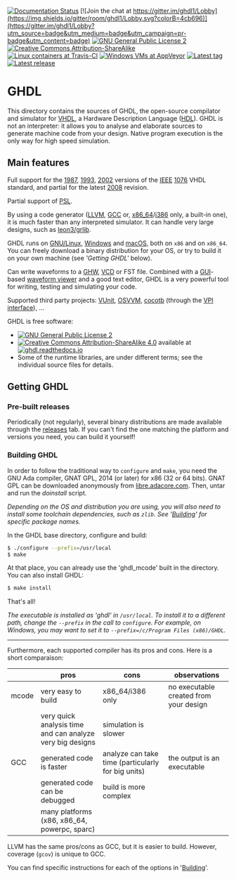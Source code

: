 [![Documentation Status](https://readthedocs.org/projects/ghdl/badge/?version=latest)](http://ghdl.readthedocs.io) [![Join the chat at https://gitter.im/ghdl1/Lobby](https://img.shields.io/gitter/room/ghdl1/Lobby.svg?colorB=4cb696)](https://gitter.im/ghdl1/Lobby?utm_source=badge&utm_medium=badge&utm_campaign=pr-badge&utm_content=badge) [![GNU General Public License 2](https://img.shields.io/badge/code%20license-GPLv2-bd0000.svg?style=flat)](https://github.com/tgingold/ghdl/blob/master/COPYING.md) [![Creative Commons Attribution-ShareAlike](https://img.shields.io/badge/doc%20license-CC--BY--SA--4.0-aab2ab.svg?style=flat)](https://github.com/tgingold/ghdl/blob/master/COPYING.md)  
[![Linux containers at Travis-CI](https://img.shields.io/travis/tgingold/ghdl/master.svg?style=flat&logo=data%3Aimage%2Fpng%3Bbase64%2CiVBORw0KGgoAAAANSUhEUgAAACAAAAAgCAYAAABzenr0AAAIP0lEQVR42qVXaUyUWRaFycyP%2BTVLemaSSfrPJN3JZJKOPyY6uBLTQgGlUMVeFHuxFaioKGpcAFFQUaOigAsmo7ghikZtxZVFCCKgqOi4ICoqqLjghqjcOeem%2B5sQFZnuL3l5VV%2B9d%2B9595577iuX%2F%2FcZNWrUX7y8vMyJiYmbpk6d2pKamto5bdq0LnxuT05OPhgUFOQcOXLkP35a7%2Bvr6%2FKLnmXLlun87t27X02YMKFkzpw5va2trXL37l158OCBPHz4UEdXV5fcu3dPbt26Jdu3b%2B%2Fz8%2FNrM5vNf%2BNeAPxlIHAi06xZs7rOnj0rL168kPb2dnn8%2BLE8evToo0EgHPfv35e1a9cKQOT9LKc2m03nyMhIv%2FXr18uzZ8%2F0pDU1NXLz5k0xTzSLycs0cHibBClhBOTJkycKqKmpSZCyGkTv10N27unpqfPw4cNDSkpK5OrVqzSmAHbu3CnXr1%2BXhIQECQkNkeCQYHEkxAPQRHEmJ0taWposWbJEOjs7dX1bW5s0NjYyEtW0OXny5KGBMJlMf1ixYsUHOqYRGmPYi4qK5PLly5KUlCSLFi0S5FqCAaSutk6io6MlMzNTtmzZIkwX9zASdXV10tLSQhALaRtEHdy5iLhYrdbbP53gxo0baqy7u1tWrlxJAErA7sfdYrFYNBINZxv0XUdHh5SXl8uhQ4eMPbW1tfqZqQwODv7rF0%2F%2FPZ6GhoZ%2B5v3AgQNKqqdPnyoBly9fztMxJeSFAeDcuXN8p9Wxf%2F9%2BBfH8%2BXMFcP78eSMlWN%2F8SafDhg0zPqOmG2%2Ffvi137tzRkF%2B6dEny8vLE399fUA1y%2BvRpGtMT%2B1n8JMQWKhUVFQTKiKlzkE7XHjlyRJqbm7lWI3n06NG%2B0aNHfzvAOVDq7Obm9mcIzIbS0lK5cuWKVFVVyerVq2Xv3r2aw5kzZ0pubq6cOnWKNa8njYyKlKRkpyBlPL2yPiUlhfzQVJ04cUI2bdrE1CmI%2Bvp6Wbp06bkRI0ZYBoAA4u9JIIAxGL9jxw5GgeRjCjT8GzdulM2bN2s5btu2TcJsNgmz2yU8IkIBHz58WIm4atUq6enpoS21iagyJbTL1BEYQe8zALi7u%2BdiAxcYg8iZd4a2srJST%2B9wOMTb25tk0gqYiPLjmDRpkkYhJCRE4uPjBeUmBw8e1JJ9%2Ffo108GDGLYJJjw8XAwAY8eOzedLIuZCkoY1Tzbv2rVLEV%2B4cIE5NpSOPCHrORh%2BpoX7GDVqx5kzZ2Tfvn2yZ88eVUVKOG1zMAoRiJoBADnJpEHmiMTh5prqaimHgeLiYs2p0%2BkkETUCXt5eUD8dVDod0A7OjIhGYcGCBVJQUCBlZWVMD21yZjQ1Aj4%2BPv8DMGbMmDCemDJKR%2BPGjRNfhNgeES7hkREML0tIAfiYzWK3h6kA2TBjPUNMkPjdKgmJiRIHdXTEIV0%2B3poWdEqBrGvYs7Oz5dixY0zhfwwAULGvwsLCVMvt4XaJdcRKQlIinahTdEE60FxDyQDOl1Whsrt48WI1Ghpqkxjso3OSkpGaN2%2Be5OfnGwNiRBUlSQnMNqAScEpvi9UiMbGxgj4uqFcl2ty5c2XGjBn6vbCwkGlibbM0WWpaEdAurX0eonhLMbmjJM7JyWFZ0h4JrLYCAwM%2FIJpRsOPqAlTqHPX%2FDXKHU4T2BAYFfsAirQA%2B1HNupNo1NTeR1RzqnJrBCGVkZGiX5MO%2BsBm86evrE9wjpL%2B%2Fn6%2B1R0yfPp0cqfxICRGuDoweEKkxJiaGZaSsfvnypTK8EyLCfK4tLEClPKQ9rqFCsu45U%2FO19gODgmXm7NkQsDICpQ0dGzZsoLBRP%2FrHjx%2F%2Fb5gwnFeDkeunTJnye7J0zZo1zB1DrBtfvXql9ezp4SFubv8Ci09rmeGmQxAsNQWB2xMdajpGurmRI4Zz2KBdKiJ1gNVyLC4uztUFOR6NcJsJBMz%2FHUrwPRWQqnfy5EluplHKL0nIk%2FIdDWl%2Bjx8%2FLu%2Ffv9eajgV33rx5w9Qoy69du8Zy43qt%2B6ysLA7VDcj%2BVj09yuMbzgDBLvhb3AHuV1ZWybp168h8CpPm8O3bt4IOSSlWIwsXLmQFkB%2FMNVlNpSQXWBX8TcO9detW2b17t8yfP5%2BVwshSrlnmjoEXTwWT4moyeda0tl6mkGhIESYC4elY6zCcg%2Fe5MDhPAJZEZYSUgLORd4Cjc%2B4FoBxGjaCQogyWMEVIbYP0f%2FzMXWD8KKvV8i4gIOA8ygcLEzhQQrEwvBgdsBzt%2BSLCeJcRYYulLCvDS3eXwvFSSO4lKF4l0lCB0%2B9CNPORqgpwIq3Fw8PDirT%2F8xOuSUbTgO%2FZ2Yva6uvr0GIb0UrvoSM%2B0ZGenk6RgSL6yAQQc5y7u5ghq%2F4BARJqs1ELlAe9vb1IUTd7B%2FZ3Qaq9nHDugVI3D3YdcwWzv0Y5uqI%2FpOMKTgYbTKYexMXHSaIz6bOD94OJCDfTwT7CywrbMWz24MLbi1R8DdJ%2B5NsQJSxIxeIqCExAVFRU%2B8WLF6WosEiNhIbZ6GRIIzo2WiIiI9gvMEeqPCMFJS6DPUQGyfwNkHZAlhnmtww3DTlTkj%2FliNrPvvHFqFihmC5DfXDyP1nQAZO%2BfFIoXxDb82cdE3gwOiLELuPHxje4c%2Bi1ziZPUzxuPjTyScMcDvCBf1IKCwpBQn90UYfEo2qiYqKVjAGBAc%2B9fXxqQdL0H1V3aBFAGeqMlpnKjmgQD62UTtiy%2FSwWtmYqm5IUXKFeMM%2FsomV2u%2F3vtAEuufysByfgRJX8DshTPU2mPPy7yQBBYzGWgC%2FVkOSXWVmZZHwnSPoD%2FlOmodXSsWFjsOe%2FCAcrQqMD2awAAAAASUVORK5CYII%3D)](https://travis-ci.org/tgingold/ghdl) [![Windows VMs at AppVeyor](https://ci.appveyor.com/api/projects/status/rsq60m5wcly3og8j?svg=true)](https://ci.appveyor.com/project/tgingold/ghdl) [![Latest tag](https://img.shields.io/github/tag/tgingold/ghdl.svg?label=latest%20tag&style=flat)](https://github.com/tgingold/ghdl/tags) [![Latest release](https://img.shields.io/github/release/tgingold/ghdl.svg?label=latest%20release&style=flat)](https://github.com/tgingold/ghdl/releases)

# GHDL

This directory contains the sources of GHDL, the open-source compilator and simulator for [VHDL](https://en.wikipedia.org/wiki/VHDL), a Hardware Description Language ([HDL](https://en.wikipedia.org/wiki/Hardware_description_language)). GHDL is not an interpreter: it allows you to analyse and elaborate sources to generate machine code from your design. Native program execution is the only way for high speed simulation.

## Main features

Full support for the [1987](http://ieeexplore.ieee.org/document/26487/), [1993](http://ieeexplore.ieee.org/document/392561/), [2002](http://ieeexplore.ieee.org/document/1003477/) versions of the [IEEE](www.ieee.org) [1076](http://standards.ieee.org/develop/wg/P1076.html) VHDL standard, and partial for the latest [2008](http://ieeexplore.ieee.org/document/4772740/) revision.

Partial support of [PSL](https://en.wikipedia.org/wiki/Property_Specification_Language).

By using a code generator ([LLVM](http://llvm.org/), [GCC](http://gcc.gnu.org/) or, [x86_64](https://en.wikipedia.org/wiki/X86-64)/[i386](https://en.wikipedia.org/wiki/Intel_80386) only, a built-in one), it is much faster than any interpreted simulator. It can handle very large designs, such as [leon3/grlib](http://www.gaisler.com/index.php/downloads/leongrlib).

GHDL runs on [GNU/Linux](http://en.wikipedia.org/wiki/Linux_distribution), [Windows](http://en.wikipedia.org/wiki/Microsoft_Windows) and [macOS](http://en.wikipedia.org/wiki/MacOS), both on `x86` and on `x86_64`. You can freely download a binary distribution for your OS, or try to build it on your own machine (see *'Getting GHDL'* below).

Can write waveforms to a [GHW](http://ghdl.readthedocs.io/en/latest/using/Simulation.html?highlight=GHW#cmdoption-wave), [VCD](https://en.wikipedia.org/wiki/Value_change_dump) or FST file. Combined with a [GUI](http://en.wikipedia.org/wiki/Graphical_user_interface)-based [waveform viewer](https://en.wikipedia.org/wiki/Waveform_viewer) and a good text editor, GHDL is a very powerful tool for writing, testing and simulating your code.

Supported third party projects: [VUnit](https://vunit.github.io), [OSVVM](http://osvvm.org), [cocotb](https://github.com/potentialventures/cocotb) (through the [VPI interface](https://en.wikipedia.org/wiki/Verilog_Procedural_Interface)), ...

GHDL is free software:

- [![GNU General Public License 2](https://img.shields.io/github/license/tgingold/ghdl.svg?&colorB=bd0000&style=flat)](https://github.com/tgingold/ghdl/blob/master/COPYING.md)
- [![Creative Commons Attribution-ShareAlike 4.0](https://img.shields.io/badge/doc%20license-Creative%20Commons%20Attribution--ShareAlike--4.0-aab2ab.svg?style=flat)](https://github.com/tgingold/ghdl/blob/master/COPYING.md) available at [![ghdl.readthedocs.io](https://img.shields.io/badge/ghdl-.readthedocs.io-2980b9.svg?style=flat)](https://ghdl.readthedocs.io)
- Some of the runtime libraries, are under different terms; see the individual source files for details.

## Getting GHDL

### Pre-built releases

Periodically (not regularly), several binary distributions are made available through the [releases](https://github.com/tgingold/ghdl/releases) tab. If you can't find the one matching the platform and versions you need, you can build it yourself!

### Building GHDL

In order to follow the traditional way to `configure` and `make`, you need the GNU Ada compiler, GNAT GPL, 2014 (or later) for x86 (32 or 64 bits). GNAT GPL can be downloaded anonymously from [libre.adacore.com](http://libre.adacore.com/tools/gnat-gpl-edition/). Then, untar and run the *doinstall* script.

*Depending on the OS and distribution you are using, you will also need to install some toolchain dependencies, such as `zlib`. See '[Building](http://ghdl.readthedocs.io/en/latest/building/index.html)' for specific package names.*

In the GHDL base directory, configure and build:
```sh
$ ./configure --prefix=/usr/local
$ make
```

At that place, you can already use the 'ghdl_mcode' built in the directory. You can also install GHDL:

```sh
$ make install
```

That's all!

*The executable is installed as 'ghdl' in `/usr/local`. To install it to a different path, change the `--prefix` in the call to `configure`. For example, on Windows, you may want to set it to `--prefix=/c/Program Files (x86)/GHDL`.*

---

Furthermore, each supported compiler has its pros and cons. Here is a short comparaison:

| | pros | cons | observations |
|---|---|---|---|
|mcode | very easy to build | x86_64/i386 only | no executable created from your design |
| | very quick analysis time and can analyze very big designs | simulation is slower | |
| GCC | generated code is faster | analyze can take time (particularly for big units) | the output is an executable |
| | generated code can be debugged | build is more complex |
| | many platforms (x86, x86_64, powerpc, sparc) | |

LLVM has the same pros/cons as GCC, but it is easier to build. However, coverage (`gcov`) is unique to GCC.

You can find specific instructions for each of the options in '[Building](http://ghdl.readthedocs.io/en/latest/building/Building.html)'.
